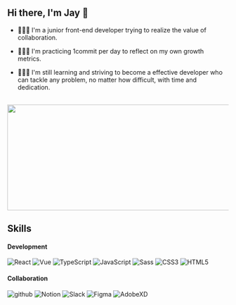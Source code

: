 ## Hi there, I'm Jay 👋

- 🙋🏻‍♀️ I'm a junior front-end developer trying to realize the value of collaboration.

- 👩🏻‍💻 I'm practicing 1commit per day to reflect on my own growth metrics.

- 👩🏻‍🏫 I'm still learning and striving to become a effective developer who can tackle any problem, no matter how difficult, with time and dedication.

<br/>


<a href="https://github.com/devxb/gitanimals">
  <img
    src="https://render.gitanimals.org/lines/fe-Jay?pet-id=643543329843187741"
    width="600"
    height="240"
  />
</a>
  
  
<br/>

## Skills
#### Development
![React](https://img.shields.io/badge/React-f5f5f5?style=flat-square&logo=React)
![Vue](https://img.shields.io/badge/Vue-f5f5f5?style=flat-square&logo=Vue.js)
![TypeScript](https://img.shields.io/badge/TypeScript-f5f5f5?style=flat-square&logo=TypeScript)
![JavaScript](https://img.shields.io/badge/JavaScript-f5f5f5?style=flat-square&logo=JavaScript)
![Sass](https://img.shields.io/badge/Sass-f5f5f5?style=flat-square&logo=Sass)
![CSS3](https://img.shields.io/badge/CSS3-f5f5f5?style=flat-square&logo=Css3&logoColor=1572B6)
![HTML5](https://img.shields.io/badge/HTML5-f5f5f5?style=flat-square&logo=HTML5)

#### Collaboration
![github](https://img.shields.io/badge/github-f5f5f5?style=flat-square&logo=github&logoColor=181717)
![Notion](https://img.shields.io/badge/Notion-f5f5f5?style=flat-square&logo=notion&logoColor=181717)
![Slack](https://img.shields.io/badge/Slack-f5f5f5?style=flat-square&logo=slack&logoColor=4A154B)
![Figma](https://img.shields.io/badge/Figma-f5f5f5?style=flat-square&logo=figma)
![AdobeXD](https://img.shields.io/badge/AdobeXD-f5f5f5?style=flat-square&logo=adobexd)

